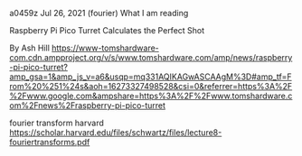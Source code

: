 a0459z
Jul 26, 2021
(fourier)
What I am reading

Raspberry Pi Pico Turret Calculates the Perfect Shot

By Ash Hill
https://www-tomshardware-com.cdn.ampproject.org/v/s/www.tomshardware.com/amp/news/raspberry-pi-pico-turret?amp_gsa=1&amp_js_v=a6&usqp=mq331AQIKAGwASCAAgM%3D#amp_tf=From%20%251%24s&aoh=16273327498528&csi=0&referrer=https%3A%2F%2Fwww.google.com&ampshare=https%3A%2F%2Fwww.tomshardware.com%2Fnews%2Fraspberry-pi-pico-turret

fourier transform harvard
https://scholar.harvard.edu/files/schwartz/files/lecture8-fouriertransforms.pdf

